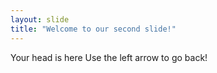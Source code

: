 ```yaml
---
layout: slide
title: "Welcome to our second slide!"
---
```

Your head is here
Use the left arrow to go back!
